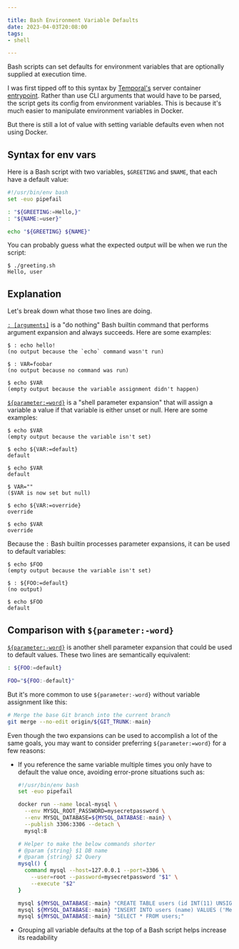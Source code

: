 ```yaml
---

title: Bash Environment Variable Defaults
date: 2023-04-03T20:08:00
tags:
- shell

---
```


Bash scripts can set defaults for environment variables that are optionally supplied at execution time.

I was first tipped off to this syntax by [Temporal's](https://temporal.io/) server container [entrypoint](https://github.com/temporalio/docker-builds/blob/7cf2767979265936592641260be57f1b994dfd25/docker/auto-setup.sh). Rather than use CLI arguments that would have to be parsed, the script gets its config from environment variables. This is because it's much easier to manipulate environment variables in Docker.

But there is still a lot of value with setting variable defaults even when not using Docker.

## Syntax for env vars

Here is a Bash script with two variables, `$GREETING` and `$NAME`, that each have a default value:

```bash
#!/usr/bin/env bash
set -euo pipefail

: "${GREETING:=Hello,}"
: "${NAME:=user}"

echo "${GREETING} ${NAME}"
```

You can probably guess what the expected output will be when we run the script:

```shell
$ ./greeting.sh
Hello, user
```

## Explanation

Let's break down what those two lines are doing.

[`: [arguments]`](https://www.gnu.org/savannah-checkouts/gnu/bash/manual/bash.html#Bourne-Shell-Builtins) is a "do nothing" Bash builtin command that performs argument expansion and always succeeds. Here are some examples:

```shell
$ : echo hello!
(no output because the `echo` command wasn't run)

$ : VAR=foobar
(no output because no command was run)

$ echo $VAR
(empty output because the variable assignment didn't happen)
```

[`${parameter:=word}`](https://www.gnu.org/savannah-checkouts/gnu/bash/manual/bash.html#index-parameter-expansion) is a "shell parameter expansion" that will assign a variable a value if that variable is either unset or null. Here are some examples:

```shell
$ echo $VAR
(empty output because the variable isn't set)

$ echo ${VAR:=default}
default

$ echo $VAR
default

$ VAR=""
($VAR is now set but null)

$ echo ${VAR:=override}
override

$ echo $VAR
override
```

Because the `:` Bash builtin processes parameter expansions, it can be used to default variables:

```shell
$ echo $FOO
(empty output because the variable isn't set)

$ : ${FOO:=default}
(no output)

$ echo $FOO
default
```

## Comparison with `${parameter:-word}`

[`${parameter:-word}`](https://www.gnu.org/savannah-checkouts/gnu/bash/manual/bash.html#index-parameter-expansion) is another shell parameter expansion that could be used to default values. These two lines are semantically equivalent:

```bash
: ${FOO:=default}
```

```bash
FOO="${FOO:-default}"
```

But it's more common to use `${parameter:-word}` without variable assignment like this:

```bash
# Merge the base Git branch into the current branch
git merge --no-edit origin/${GIT_TRUNK:-main}
```

Even though the two expansions can be used to accomplish a lot of the same goals, you may want to consider preferring `${parameter:=word}` for a few reasons:

- If you reference the same variable multiple times you only have to default the value once, avoiding error-prone situations such as:

  ```bash
  #!/usr/bin/env bash
  set -euo pipefail

  docker run --name local-mysql \
    --env MYSQL_ROOT_PASSWORD=mysecretpassword \
    --env MYSQL_DATABASE=${MYSQL_DATABASE:-main} \
    --publish 3306:3306 --detach \
    mysql:8

  # Helper to make the below commands shorter
  # @param {string} $1 DB name
  # @param {string} $2 Query
  mysql() {
    command mysql --host=127.0.0.1 --port=3306 \
      --user=root --password=mysecretpassword "$1" \
      --execute "$2"
  }

  mysql ${MYSQL_DATABASE:-main} "CREATE TABLE users (id INT(11) UNSIGNED AUTO_INCREMENT PRIMARY KEY, name VARCHAR(255) NOT NULL);"
  mysql ${MYSQL_DATABASE:-main} "INSERT INTO users (name) VALUES ('Meredith'), ('Henry'), ('Lola');"
  mysql ${MYSQL_DATABASE:-main} "SELECT * FROM users;"
  ```

- Grouping all variable defaults at the top of a Bash script helps increase its readability

